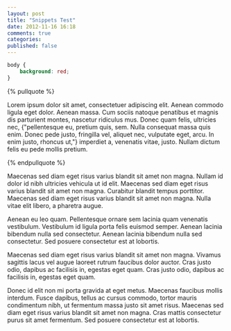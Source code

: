 ```yaml
---
layout: post
title: "Snippets Test"
date: 2012-11-16 16:18
comments: true
categories:
published: false
---
```


``` css
body {
	background: red;
}
```
{% pullquote %}
<p>Lorem ipsum dolor sit amet, consectetuer adipiscing elit. Aenean commodo ligula eget dolor. Aenean massa. Cum sociis natoque penatibus et magnis dis parturient montes, nascetur ridiculus mus. Donec quam felis, ultricies nec, {"pellentesque eu, pretium quis, sem. Nulla consequat massa quis enim. Donec pede justo, fringilla vel, aliquet nec, vulputate eget, arcu. In enim justo, rhoncus ut,"} imperdiet a, venenatis vitae, justo. Nullam dictum felis eu pede mollis pretium.</p>
{% endpullquote %}

<!-- more -->

<p>Maecenas sed diam eget risus varius blandit sit amet non magna. Nullam id dolor id nibh ultricies vehicula ut id elit. Maecenas sed diam eget risus varius blandit sit amet non magna. Curabitur blandit tempus porttitor. Maecenas sed diam eget risus varius blandit sit amet non magna. Nulla vitae elit libero, a pharetra augue.

Aenean eu leo quam. Pellentesque ornare sem lacinia quam venenatis vestibulum. Vestibulum id ligula porta felis euismod semper. Aenean lacinia bibendum nulla sed consectetur. Aenean lacinia bibendum nulla sed consectetur. Sed posuere consectetur est at lobortis.

Maecenas sed diam eget risus varius blandit sit amet non magna. Vivamus sagittis lacus vel augue laoreet rutrum faucibus dolor auctor. Cras justo odio, dapibus ac facilisis in, egestas eget quam. Cras justo odio, dapibus ac facilisis in, egestas eget quam.

Donec id elit non mi porta gravida at eget metus. Maecenas faucibus mollis interdum. Fusce dapibus, tellus ac cursus commodo, tortor mauris condimentum nibh, ut fermentum massa justo sit amet risus. Maecenas sed diam eget risus varius blandit sit amet non magna. Cras mattis consectetur purus sit amet fermentum. Sed posuere consectetur est at lobortis.</p>